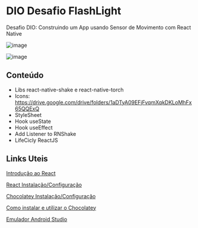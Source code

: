 # DIO Desafio FlashLight

Desafio DIO: Construindo um App usando Sensor de Movimento com React Native

![image](https://user-images.githubusercontent.com/71738582/175848952-e401f412-2c1b-4376-adc4-dffde0be74d7.png)

![image](https://user-images.githubusercontent.com/71738582/175848865-45946cbd-9798-43a6-a6f3-d086ba47a0ff.png)

## Conteúdo

- Libs react-native-shake e react-native-torch
- Icons: https://drive.google.com/drive/folders/1aDTyA09EFjFvqmXqkDKLoMhFx65QQExQ
- StyleSheet
- Hook useState
- Hook useEffect
- Add Listener to RNShake
- LifeCicly ReactJS

## Links Uteis

[Introdução ao React](https://reactnative.dev/docs/getting-started)

[React Instalação/Configuração](https://reactnative.dev/docs/environment-setup)

[Chocolatey Instalação/Configuração](https://docs.chocolatey.org/en-us/choco/setup#non-administrative-install)

[Como instalar e utilizar o Chocolatey](https://www.youtube.com/watch?v=1T5sjwAk65g)

[Emulador Android Studio](https://docs.expo.dev/workflow/android-studio-emulator/)
